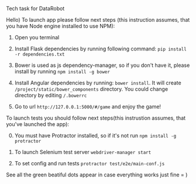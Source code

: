 Tech task for DataRobot

Hello) To launch app please follow next steps (this instruction assumes, that you have Node engine installed to use NPM):

1) Open you terminal

2) Install Flask dependencies by running following command: `pip install -r dependencies.txt`

3) Bower is used as js dependency-manager, so if you don't have it, please install by running `npm install -g bower`

4) Install Angular dependencies by running: `bower install`. It will create `/project/static/bower_components` directory. You could change directory by editing `/.bowerrc`

5) Go to url `http://127.0.0.1:5000/#/game` and enjoy the game!

To launch tests you should follow next steps(this instrustion assumes, that you've launched the app): 

0) You must have Protractor installed, so if it's not run `npm install -g protractor`

1) To launch Selenium test server `webdriver-manager start`

2) To set config and run tests `protractor test/e2e/main-conf.js`

See all the green beatiful dots appear in case everything works just fine = )
